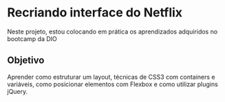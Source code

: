# Recriando interface do Netflix

Neste projeto, estou colocando em prática os aprendizados adquiridos no bootcamp da DIO

## Objetivo
Aprender como estruturar um layout, técnicas de CSS3 com containers e variáveis, como posicionar elementos com Flexbox e como utilizar plugins jQuery.
